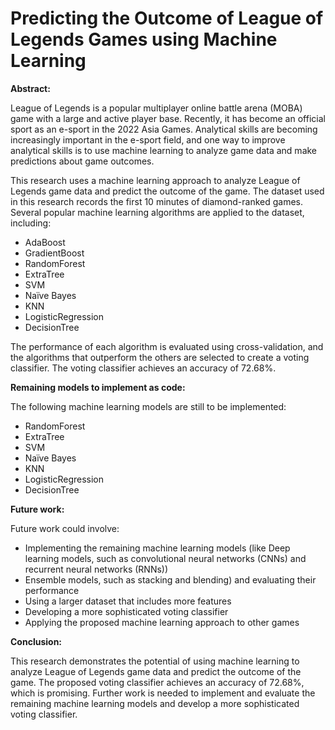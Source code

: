 

# Predicting the Outcome of League of Legends Games using Machine Learning

**Abstract:**

League of Legends is a popular multiplayer online battle arena (MOBA) game with a large and active player base. Recently, it has become an official sport as an e-sport in the 2022 Asia Games. Analytical skills are becoming increasingly important in the e-sport field, and one way to improve analytical skills is to use machine learning to analyze game data and make predictions about game outcomes.

This research uses a machine learning approach to analyze League of Legends game data and predict the outcome of the game. The dataset used in this research records the first 10 minutes of diamond-ranked games. Several popular machine learning algorithms are applied to the dataset, including:

* AdaBoost
* GradientBoost
* RandomForest
* ExtraTree
* SVM
* Naïve Bayes
* KNN
* LogisticRegression
* DecisionTree

The performance of each algorithm is evaluated using cross-validation, and the algorithms that outperform the others are selected to create a voting classifier. The voting classifier achieves an accuracy of 72.68%.

**Remaining models to implement as code:**

The following machine learning models are still to be implemented:

* RandomForest
* ExtraTree
* SVM
* Naïve Bayes
* KNN
* LogisticRegression
* DecisionTree


**Future work:**

Future work could involve:

* Implementing the remaining machine learning models (like  Deep learning models, such as convolutional neural networks (CNNs) and recurrent neural networks (RNNs))
* Ensemble models, such as stacking and blending) and evaluating their performance
* Using a larger dataset that includes more features
* Developing a more sophisticated voting classifier
* Applying the proposed machine learning approach to other games

**Conclusion:**

This research demonstrates the potential of using machine learning to analyze League of Legends game data and predict the outcome of the game. The proposed voting classifier achieves an accuracy of 72.68%, which is promising. Further work is needed to implement and evaluate the remaining machine learning models and develop a more sophisticated voting classifier.
